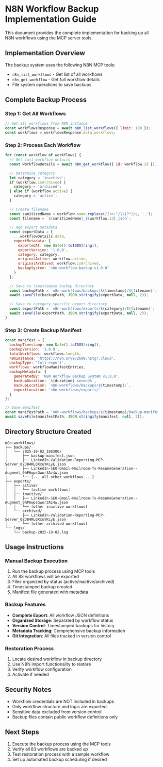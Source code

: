 # N8N Workflow Backup Implementation Guide

This document provides the complete implementation for backing up all N8N workflows using the MCP server tools.

## Implementation Overview

The backup system uses the following N8N MCP tools:
- `n8n_list_workflows` - Get list of all workflows
- `n8n_get_workflow` - Get full workflow details
- File system operations to save backups

## Complete Backup Process

### Step 1: Get All Workflows
```javascript
// Get all workflows from N8N instance
const workflowsResponse = await n8n_list_workflows({ limit: 100 });
const workflows = workflowsResponse.data.workflows;
```

### Step 2: Process Each Workflow
```javascript
for (const workflow of workflows) {
  // Get full workflow details
  const workflowDetails = await n8n_get_workflow({ id: workflow.id });
  
  // Determine category
  let category = 'inactive';
  if (workflow.isArchived) {
    category = 'archived';
  } else if (workflow.active) {
    category = 'active';
  }
  
  // Create filename
  const sanitizedName = workflow.name.replace(/[<>:"/\\|?*]/g, '_');
  const filename = `${sanitizedName}_${workflow.id}.json`;
  
  // Add export metadata
  const exportData = {
    ...workflowDetails.data,
    exportMetadata: {
      exportedAt: new Date().toISOString(),
      exportVersion: '1.0.0',
      category: category,
      originalActive: workflow.active,
      originalArchived: workflow.isArchived,
      backupSystem: 'n8n-workflow-backup-v1.0.0'
    }
  };
  
  // Save to timestamped backup directory
  const backupPath = `n8n-workflows/backups/${timestamp}/${filename}`;
  await saveFile(backupPath, JSON.stringify(exportData, null, 2));
  
  // Save to category-specific export directory
  const exportPath = `n8n-workflows/exports/${category}/${filename}`;
  await saveFile(exportPath, JSON.stringify(exportData, null, 2));
}
```

### Step 3: Create Backup Manifest
```javascript
const manifest = {
  backupTimestamp: new Date().toISOString(),
  backupVersion: '1.0.0',
  totalWorkflows: workflows.length,
  n8nInstance: 'https://n8n.srv972609.hstgr.cloud',
  backupType: 'full-export',
  workflows: workflowManifestEntries,
  backupMetadata: {
    generatedBy: 'N8N Workflow Backup System v1.0.0',
    backupDuration: `${duration} seconds`,
    backupLocation: `n8n-workflows/backups/${timestamp}/`,
    exportLocation: 'n8n-workflows/exports/'
  }
};

// Save manifest
const manifestPath = `n8n-workflows/backups/${timestamp}/backup-manifest.json`;
await saveFile(manifestPath, JSON.stringify(manifest, null, 2));
```

## Directory Structure Created

```
n8n-workflows/
├── backups/
│   └── 2025-10-02_180300/
│       ├── backup-manifest.json
│       ├── LinkedIn-Validation-Reporting-MCP-Server_0ZJ84RLQXxuYKLyE.json
│       ├── LinkedIn-SEO-Gmail-Mailroom-To-ResumeGeneration--Augment_0hP6wpsGwor3Az4w.json
│       └── [... all other workflows ...]
├── exports/
│   ├── active/
│   │   └── [active workflows]
│   ├── inactive/
│   │   ├── LinkedIn-SEO-Gmail-Mailroom-To-ResumeGeneration--Augment_0hP6wpsGwor3Az4w.json
│   │   └── [other inactive workflows]
│   └── archived/
│       ├── LinkedIn-Validation-Reporting-MCP-Server_0ZJ84RLQXxuYKLyE.json
│       └── [other archived workflows]
└── logs/
    └── backup-2025-10-02.log
```

## Usage Instructions

### Manual Backup Execution
1. Run the backup process using MCP tools
2. All 83 workflows will be exported
3. Files organized by status (active/inactive/archived)
4. Timestamped backup created
5. Manifest file generated with metadata

### Backup Features
- **Complete Export**: All workflow JSON definitions
- **Organized Storage**: Separated by workflow status
- **Version Control**: Timestamped backups for history
- **Metadata Tracking**: Comprehensive backup information
- **Git Integration**: All files tracked in version control

### Restoration Process
1. Locate desired workflow in backup directory
2. Use N8N import functionality to restore
3. Verify workflow configuration
4. Activate if needed

## Security Notes
- Workflow credentials are NOT included in backups
- Only workflow structure and logic are exported
- Sensitive data excluded from version control
- Backup files contain public workflow definitions only

## Next Steps
1. Execute the backup process using the MCP tools
2. Verify all 83 workflows are backed up
3. Test restoration process with a sample workflow
4. Set up automated backup scheduling if desired
